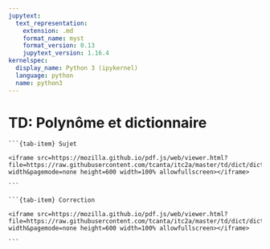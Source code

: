 ```yaml
---
jupytext:
  text_representation:
    extension: .md
    format_name: myst
    format_version: 0.13
    jupytext_version: 1.16.4
kernelspec:
  display_name: Python 3 (ipykernel)
  language: python
  name: python3
---
```


# TD: Polynôme et dictionnaire

````{tab-set}
```{tab-item} Sujet

<iframe src=https://mozilla.github.io/pdf.js/web/viewer.html?file=https://raw.githubusercontent.com/tcanta/itc2a/master/td/dict/dict_polynome.pdf#zoom=page-width&pagemode=none height=600 width=100% allowfullscreen></iframe>

```

```{tab-item} Correction

<iframe src=https://mozilla.github.io/pdf.js/web/viewer.html?file=https://raw.githubusercontent.com/tcanta/itc2a/master/td/dict/dict_polynome_cor.pdf#zoom=page-width&pagemode=none height=600 width=100% allowfullscreen></iframe>

```
````
